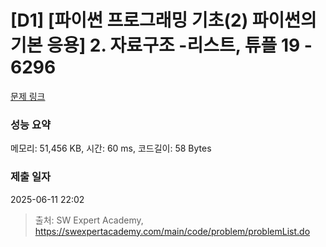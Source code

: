 # [D1] [파이썬 프로그래밍 기초(2) 파이썬의 기본 응용] 2. 자료구조 -리스트, 튜플 19 - 6296 

[문제 링크](https://swexpertacademy.com/main/code/problem/problemDetail.do?contestProbId=AWcV9wP65NkDFAU4) 

### 성능 요약

메모리: 51,456 KB, 시간: 60 ms, 코드길이: 58 Bytes

### 제출 일자

2025-06-11 22:02



> 출처: SW Expert Academy, https://swexpertacademy.com/main/code/problem/problemList.do